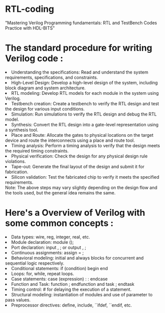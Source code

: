 
<h1> RTL-coding </h1>

"Mastering Verilog Programming fundamentals: RTL and TestBench Codes Practice with HDL-BITS"

<h1> The standard procedure for writing Verilog code : </h1>


<u1>
<li> Understanding the specifications: Read and understand the system requirements, specifications, and constraints. </li>

<li> High-Level Design: Develop a high-level design of the system, including block diagram and system architecture. </li>

<li> RTL modeling: Develop RTL models for each module in the system using Verilog. </li>

<li> Testbench creation: Create a testbench to verify the RTL design and test the design for various input conditions. </li>

<li> Simulation: Run simulations to verify the RTL design and debug the RTL model. </li>

<li> Synthesis: Convert the RTL design into a gate-level representation using a synthesis tool. </li>

<li> Place and Route: Allocate the gates to physical locations on the target device and route the interconnects using a place and route tool. </li>

<li> Timing analysis: Perform a timing analysis to verify that the design meets the required timing constraints. </li>

<li> Physical verification: Check the design for any physical design rule violations. </li>

<li> Tape-out: Generate the final layout of the design and submit it for fabrication. </li>

<li> Silicon validation: Test the fabricated chip to verify it meets the specified requirements. </li>
</u1>
Note: The above steps may vary slightly depending on the design flow and the tools used, but the general idea remains the same.

<h1> Here's a Overview of Verilog with some common concepts : </h1>

<u1>
<li> Data types: wire, reg, integer, real, etc. </li>

<li> Module declaration: module <module_name> (<list_of_ports>); </li>

<li> Port declaration: input <port_name>, <port_name>; or output <port_name>, <port_name>; </li>

<li> Continuous assignments: assign <wire_name> = ; </li>

<li> Behavioral modeling: initial and always blocks for concurrent and sequential logic respectively. </li>

<li> Conditional statements: if (condition) begin end </li>

<li> Loops: for, while, repeat loops. </li>

<li> Case statements: case (expression) <case_item> : <case_item> : endcase </li>
 
<li> Function and Task: function <function_name>; <function_body> endfunction and task <task_name>; <task_body> endtask </li>

<li> Timing control: # for delaying the execution of a statement. </li>

<li> Structural modeling: instantiation of modules and use of parameter to pass values. </li>

<li> Preprocessor directives: define, include, ``ifdef, ``endif, etc. </li>
</u1>
